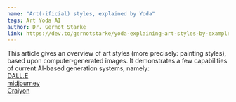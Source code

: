```yaml
---
name: "Art(-ificial) styles, explained by Yoda"
tags: Art Yoda AI
author: Dr. Gernot Starke
link: https://dev.to/gernotstarke/yoda-explaining-art-styles-by-example-405e
---
```

This article gives an overview of art styles (more precisely: painting styles), based upon computer-generated images.
It demonstrates a few capabilities of current AI-based generation systems, namely:   
[DALL.E](https://openai.com/dall-e-2/)  
[midjourney](https://midjourney.com/home/?callbackUrl=%2Fapp%2F)  
[Craiyon](https://www.craiyon.com/)  


